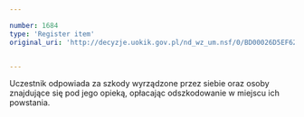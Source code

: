 ```yaml
---

number: 1684
type: 'Register item'
original_uri: 'http://decyzje.uokik.gov.pl/nd_wz_um.nsf/0/BD00026D5EF62ADAC125763F00308824?OpenDocument'


---
```


Uczestnik odpowiada za szkody wyrządzone przez siebie oraz osoby znajdujące się pod jego opieką, opłacając odszkodowanie w miejscu ich powstania.
